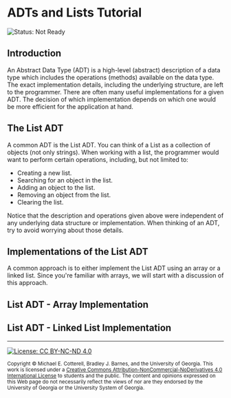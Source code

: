 # ADTs and Lists Tutorial

![Status: Not Ready](https://img.shields.io/badge/Status-Not%20Ready-red.svg)

## Introduction

An Abstract Data Type (ADT) is a high-level (abstract) description of a data type which includes the operations (methods)
available on the data type. The exact implementation details, including the underlying structure, are left to the programmer. 
There are often many useful implementations for a given ADT. The decision of which implementation depends on which one would
be more efficient for the application at hand.

## The List ADT

A common ADT is the List ADT. You can think of a List as a collection of objects (not only strings). When working with a list,
the programmer would want to perform certain operations, including, but not limited to:

   * Creating a new list.
   * Searching for an object in the list.
   * Adding an object to the list.
   * Removing an object from the list.
   * Clearing the list.

Notice that the description and operations given above were independent of any underlying data structure or implementation.
When thinking of an ADT, try to avoid worrying about those details.

## Implementations of the List ADT

A common approach is to either implement the List ADT using an array or a linked list. Since you're familiar with
arrays, we will start with a discussion of this approach.

## List ADT - Array Implementation

## List ADT - Linked List Implementation
<hr/>

[![License: CC BY-NC-ND 4.0](https://img.shields.io/badge/License-CC%20BY--NC--ND%204.0-lightgrey.svg)](http://creativecommons.org/licenses/by-nc-nd/4.0/)

<small>
Copyright &copy; Michael E. Cotterell, Bradley J. Barnes, and the University of Georgia.
This work is licensed under a <a rel="license" href="http://creativecommons.org/licenses/by-nc-nd/4.0/">Creative Commons Attribution-NonCommercial-NoDerivatives 4.0 International License</a> to students and the public.
The content and opinions expressed on this Web page do not necessarily reflect the views of nor are they endorsed by the University of Georgia or the University System of Georgia.
</small>
